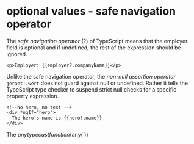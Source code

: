 optional values - safe navigation operator
========================

The *safe navigation operator* (?) of TypeScript means that the employer field is optional and if undefined, the rest of the expression should be ignored.

`<p>Employer: {{employer?.companyName}}</p>`

Unlike the safe navigation operator, the *non-null assertion operator* `geraet!.wert` does not guard against null or undefined. Rather it tells the TypeScript type checker to suspend strict null checks for a specific property expression.

```
<!--No hero, no text -->
<div *ngIf="hero">
  The hero's name is {{hero!.name}}
</div>
```
The $any type cast function ($any( <expression> ))